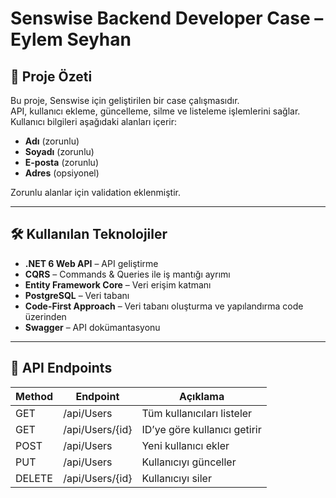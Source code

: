 # Senswise Backend Developer Case – Eylem Seyhan

## 📌 Proje Özeti
Bu proje, Senswise için geliştirilen bir case çalışmasıdır.  
API, kullanıcı ekleme, güncelleme, silme ve listeleme işlemlerini sağlar.  
Kullanıcı bilgileri aşağıdaki alanları içerir:

- **Adı** (zorunlu)  
- **Soyadı** (zorunlu)  
- **E-posta** (zorunlu)  
- **Adres** (opsiyonel)  

Zorunlu alanlar için validation eklenmiştir.

---

## 🛠️ Kullanılan Teknolojiler

- **.NET 6 Web API** – API geliştirme  
- **CQRS** – Commands & Queries ile iş mantığı ayrımı  
- **Entity Framework Core** – Veri erişim katmanı  
- **PostgreSQL** – Veri tabanı  
- **Code-First Approach** – Veri tabanı oluşturma ve yapılandırma code üzerinden  
- **Swagger** – API dokümantasyonu  

---
## 🔑 API Endpoints

| Method | Endpoint         | Açıklama                     |
|--------|-----------------|------------------------------|
| GET    | /api/Users      | Tüm kullanıcıları listeler    |
| GET    | /api/Users/{id} | ID’ye göre kullanıcı getirir |
| POST   | /api/Users      | Yeni kullanıcı ekler         |
| PUT    | /api/Users      | Kullanıcıyı günceller       |
| DELETE | /api/Users/{id} | Kullanıcıyı siler           |
